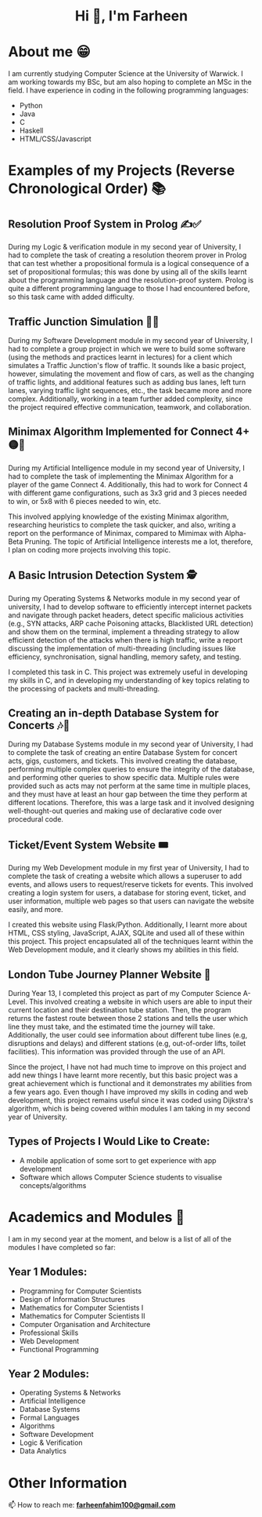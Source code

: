<h1 align="center">Hi 👋, I'm Farheen</h1>

# About me 😁

I am currently studying Computer Science at the University of Warwick. I am working towards my BSc, but am also hoping to complete an MSc in the field. I have experience in coding in the following programming languages:

- Python
- Java
- C
- Haskell
- HTML/CSS/Javascript


# Examples of my Projects (Reverse Chronological Order) 📚

## Resolution Proof System in Prolog ✍️✅

During my Logic & verification module in my second year of University, I had to complete the task of creating a resolution theorem prover in Prolog that can test whether a propositional formula is a logical consequence of a set of propositional formulas; this was done by using all of the skills learnt about the programming language and the resolution-proof system. Prolog is quite a different programming language to those I had encountered before, so this task came with added difficulty. 

## Traffic Junction Simulation 🚦🚗

During my Software Development module in my second year of University, I had to complete a group project in which we were to build some software (using the methods and practices learnt in lectures) for a client which simulates a Traffic Junction's flow of traffic. It sounds like a basic project, however, simulating the movement and flow of cars, as well as the changing of traffic lights, and additional features such as adding bus lanes, left turn lanes, varying traffic light sequences, etc., the task became more and more complex. Additionally, working in a team further added complexity, since the project required effective communication, teamwork, and collaboration.

## Minimax Algorithm Implemented for Connect 4+ 🟡🔴

During my Artificial Intelligence module in my second year of University, I had to complete the task of implementing the Minimax Algorithm for a player of the game Connect 4. Additionally, this had to work for Connect 4 with different game configurations, such as 3x3 grid and 3 pieces needed to win, or 5x8 with 6 pieces needed to win, etc. 

This involved applying knowledge of the existing Minimax algorithm, researching heuristics to complete the task quicker, and also, writing a report on the performance of Minimax, compared to Mimimax with Alpha-Beta Pruning. The topic of Artificial Intelligence interests me a lot, therefore, I plan on coding more projects involving this topic.

## A Basic Intrusion Detection System 🕵️

During my Operating Systems & Networks module in my second year of university, I had to develop software to efficiently intercept internet packets and navigate through packet headers, detect specific malicious activities (e.g., SYN attacks, ARP cache Poisoning attacks, Blacklisted URL detection) and show them on the terminal, implement a threading strategy to allow efficient detection of the attacks when there is high traffic, write a report discussing the implementation of multi-threading (including issues like efficiency, synchronisation, signal handling, memory safety, and testing.

I completed this task in C. This project was extremely useful in developing my skills in C, and in developing my understanding of key topics relating to the processing of packets and multi-threading. 

## Creating an in-depth Database System for Concerts 🎶🎫

During my Database Systems module in my second year of University, I had to complete the task of creating an entire Database System for concert acts, gigs, customers, and tickets. This involved creating the database, performing multiple complex queries to ensure the integrity of the database, and performing other queries to show specific data. Multiple rules were provided such as acts may not perform at the same time in multiple places, and they must have at least an hour gap between the time they perform at different locations. Therefore, this was a large task and it involved designing well-thought-out queries and making use of declarative code over procedural code.


## Ticket/Event System Website 🎟️

During my Web Development module in my first year of University, I had to complete the task of creating a website which allows a superuser to add events, and allows users to request/reserve tickets for events. This involved creating a login system for users, a database for storing event, ticket, and user information, multiple web pages so that users can navigate the website easily, and more. 

I created this website using Flask/Python. Additionally, I learnt more about HTML, CSS styling, JavaScript, AJAX, SQLite and used all of these within this project. This project encapsulated all of the techniques learnt within the Web Development module, and it clearly shows my abilities in this field.


## London Tube Journey Planner Website 🚊

During Year 13, I completed this project as part of my Computer Science A-Level. This involved creating a website in which users are able to input their current location and their destination tube station. Then, the program returns the fastest route between those 2 stations and tells the user which line they must take, and the estimated time the journey will take. Additionally, the user could see information about different tube lines (e.g, disruptions and delays) and different stations (e.g, out-of-order lifts, toilet facilities). This information was provided through the use of an API. 

Since the project, I have not had much time to improve on this project and add new things I have learnt more recently, but this basic project was a great achievement which is functional and it demonstrates my abilities from a few years ago. Even though I have improved my skills in coding and web development, this project remains useful since it was coded using Dijkstra's algorithm, which is being covered within modules I am taking in my second year of University.

## Types of Projects I Would Like to Create:

- A mobile application of some sort to get experience with app development
- Software which allows Computer Science students to visualise concepts/algorithms

# Academics and Modules 📓

I am in my second year at the moment, and below is a list of all of the modules I have completed so far:

## Year 1 Modules:

- Programming for Computer Scientists
- Design of Information Structures
- Mathematics for Computer Scientists I
- Mathematics for Computer Scientists II
- Computer Organisation and Architecture
- Professional Skills
- Web Development
- Functional Programming

## Year 2 Modules:

- Operating Systems & Networks
- Artificial Intelligence
- Database Systems
- Formal Languages
- Algorithms
- Software Development
- Logic & Verification
- Data Analytics


# Other Information

📫 How to reach me: **farheenfahim100@gmail.com**





